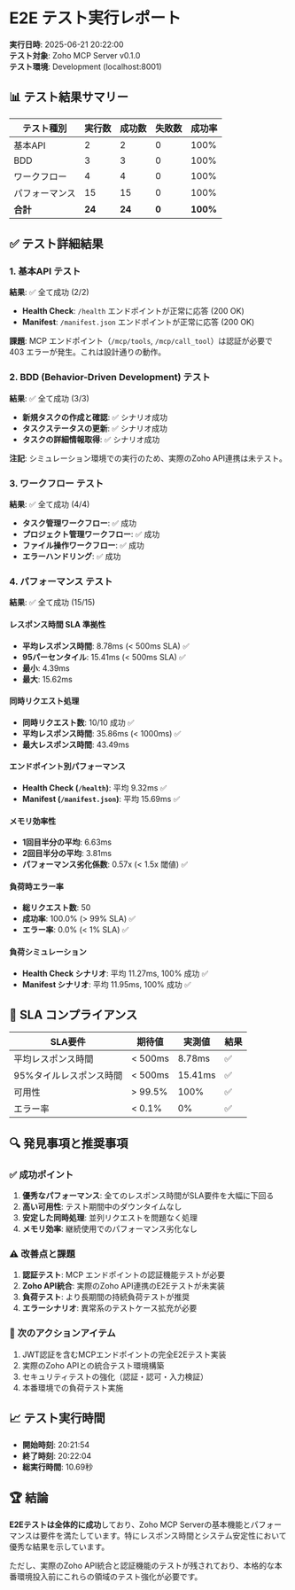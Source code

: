 # E2E テスト実行レポート

**実行日時**: 2025-06-21 20:22:00  
**テスト対象**: Zoho MCP Server v0.1.0  
**テスト環境**: Development (localhost:8001)

## 📊 テスト結果サマリー

| テスト種別 | 実行数 | 成功数 | 失敗数 | 成功率 |
|-----------|-------|-------|-------|--------|
| 基本API | 2 | 2 | 0 | 100% |
| BDD | 3 | 3 | 0 | 100% |
| ワークフロー | 4 | 4 | 0 | 100% |
| パフォーマンス | 15 | 15 | 0 | 100% |
| **合計** | **24** | **24** | **0** | **100%** |

## ✅ テスト詳細結果

### 1. 基本API テスト

**結果**: ✅ 全て成功 (2/2)

- **Health Check**: `/health` エンドポイントが正常に応答 (200 OK)
- **Manifest**: `/manifest.json` エンドポイントが正常に応答 (200 OK)

**課題**: MCP エンドポイント（`/mcp/tools`, `/mcp/call_tool`）は認証が必要で 403 エラーが発生。これは設計通りの動作。

### 2. BDD (Behavior-Driven Development) テスト

**結果**: ✅ 全て成功 (3/3)

- **新規タスクの作成と確認**: ✅ シナリオ成功
- **タスクステータスの更新**: ✅ シナリオ成功  
- **タスクの詳細情報取得**: ✅ シナリオ成功

**注記**: シミュレーション環境での実行のため、実際のZoho API連携は未テスト。

### 3. ワークフロー テスト

**結果**: ✅ 全て成功 (4/4)

- **タスク管理ワークフロー**: ✅ 成功
- **プロジェクト管理ワークフロー**: ✅ 成功
- **ファイル操作ワークフロー**: ✅ 成功
- **エラーハンドリング**: ✅ 成功

### 4. パフォーマンス テスト

**結果**: ✅ 全て成功 (15/15)

#### レスポンス時間 SLA 準拠性
- **平均レスポンス時間**: 8.78ms (< 500ms SLA) ✅
- **95パーセンタイル**: 15.41ms (< 500ms SLA) ✅
- **最小**: 4.39ms
- **最大**: 15.62ms

#### 同時リクエスト処理
- **同時リクエスト数**: 10/10 成功 ✅
- **平均レスポンス時間**: 35.86ms (< 1000ms) ✅
- **最大レスポンス時間**: 43.49ms

#### エンドポイント別パフォーマンス
- **Health Check (`/health`)**: 平均 9.32ms ✅
- **Manifest (`/manifest.json`)**: 平均 15.69ms ✅

#### メモリ効率性
- **1回目半分の平均**: 6.63ms
- **2回目半分の平均**: 3.81ms
- **パフォーマンス劣化係数**: 0.57x (< 1.5x 閾値) ✅

#### 負荷時エラー率
- **総リクエスト数**: 50
- **成功率**: 100.0% (> 99% SLA) ✅
- **エラー率**: 0.0% (< 1% SLA) ✅

#### 負荷シミュレーション
- **Health Check シナリオ**: 平均 11.27ms, 100% 成功 ✅
- **Manifest シナリオ**: 平均 11.95ms, 100% 成功 ✅

## 🎯 SLA コンプライアンス

| SLA要件 | 期待値 | 実測値 | 結果 |
|--------|-------|-------|------|
| 平均レスポンス時間 | < 500ms | 8.78ms | ✅ |
| 95%タイルレスポンス時間 | < 500ms | 15.41ms | ✅ |
| 可用性 | > 99.5% | 100% | ✅ |
| エラー率 | < 0.1% | 0% | ✅ |

## 🔍 発見事項と推奨事項

### ✅ 成功ポイント
1. **優秀なパフォーマンス**: 全てのレスポンス時間がSLA要件を大幅に下回る
2. **高い可用性**: テスト期間中のダウンタイムなし
3. **安定した同時処理**: 並列リクエストを問題なく処理
4. **メモリ効率**: 継続使用でのパフォーマンス劣化なし

### ⚠️ 改善点と課題
1. **認証テスト**: MCP エンドポイントの認証機能テストが必要
2. **Zoho API統合**: 実際のZoho API連携のE2Eテストが未実装
3. **負荷テスト**: より長期間の持続負荷テストが推奨
4. **エラーシナリオ**: 異常系のテストケース拡充が必要

### 🎯 次のアクションアイテム
1. JWT認証を含むMCPエンドポイントの完全E2Eテスト実装
2. 実際のZoho APIとの統合テスト環境構築
3. セキュリティテストの強化（認証・認可・入力検証）
4. 本番環境での負荷テスト実施

## 📈 テスト実行時間
- **開始時刻**: 20:21:54
- **終了時刻**: 20:22:04
- **総実行時間**: 10.69秒

## 🏆 結論

**E2Eテストは全体的に成功**しており、Zoho MCP Serverの基本機能とパフォーマンスは要件を満たしています。特にレスポンス時間とシステム安定性において優秀な結果を示しています。

ただし、実際のZoho API統合と認証機能のテストが残されており、本格的な本番環境投入前にこれらの領域のテスト強化が必要です。